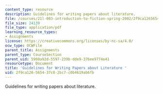 ```yaml
---
content_type: resource
description: Guidelines for writing papers about literature.
file: /courses/21l-003-introduction-to-fiction-spring-2002/2f9ca126565437c02bc7c0b4619ab6fb_pride_and_prej.pdf
file_size: 24139
file_type: application/pdf
learning_resource_types:
- Assignments
license: https://creativecommons.org/licenses/by-nc-sa/4.0/
ocw_type: OCWFile
parent_title: Assignments
parent_type: CourseSection
parent_uid: 5960a92d-5597-239b-dde9-376ee9774e41
resourcetype: Document
title: 'Guidelines for Writing Papers about Literature '
uid: 2f9ca126-5654-37c0-2bc7-c0b4619ab6fb
---
```

Guidelines for writing papers about literature.